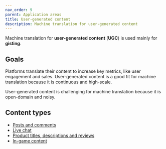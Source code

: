 ```yaml
---
nav_order: 9
parent: Application areas
title: User-generated content
description: Machine translation for user-generated content
---
```


Machine translation for **user-generated content** \(**UGC**\) is used mainly for **gisting**.

## Goals

Platforms translate their content to increase key metrics, like user engagement and sales.
User-generated content is a good fit for machine translation because it is continuous and high-scale.

User-generated content is challenging for machine translation because it is open-domain and noisy.

## Content types

* [Posts and comments](social-networks.md)
* [Live chat](live-chat.md)
* [Product titles, descriptions and reviews](commerce-and-marketplaces.md)
* [In-game content](gaming.md)
